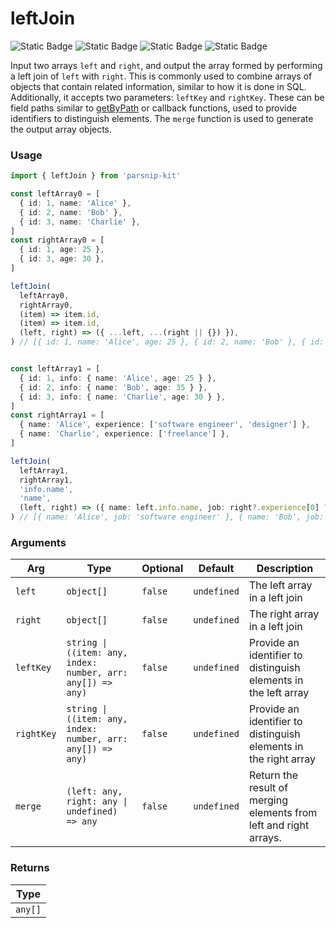 # leftJoin
![Static Badge](https://img.shields.io/badge/Statement%20Coverage-100.00%-brightgreen) ![Static Badge](https://img.shields.io/badge/Branch%20Coverage-100.00%-brightgreen) ![Static Badge](https://img.shields.io/badge/Function%20Coverage-100.00%-brightgreen) ![Static Badge](https://img.shields.io/badge/Line%20Coverage-100.00%-brightgreen)
      
Input two arrays `left` and `right`, and output the array formed by performing a left join of `left` with `right`. This is commonly used to combine arrays of objects that contain related information, similar to how it is done in SQL. Additionally, it accepts two parameters: `leftKey` and `rightKey`. These can be field paths similar to [getByPath](../object/getByPath) or callback functions, used to provide identifiers to distinguish elements. The `merge` function is used to generate the output array objects.

### Usage

```ts
import { leftJoin } from 'parsnip-kit'

const leftArray0 = [
  { id: 1, name: 'Alice' },
  { id: 2, name: 'Bob' },
  { id: 3, name: 'Charlie' },
]
const rightArray0 = [
  { id: 1, age: 25 },
  { id: 3, age: 30 },
]

leftJoin(
  leftArray0,
  rightArray0,
  (item) => item.id,
  (item) => item.id,
  (left, right) => ({ ...left, ...(right || {}) }),
) // [{ id: 1, name: 'Alice', age: 25 }, { id: 2, name: 'Bob' }, { id: 3, name: 'Charlie', age: 30 }]


const leftArray1 = [
  { id: 1, info: { name: 'Alice', age: 25 } },
  { id: 2, info: { name: 'Bob', age: 35 } },
  { id: 3, info: { name: 'Charlie', age: 30 } },
]
const rightArray1 = [
  { name: 'Alice', experience: ['software engineer', 'designer'] },
  { name: 'Charlie', experience: ['freelance'] },
]

leftJoin(
  leftArray1,
  rightArray1,
  'info.name',
  'name',
  (left, right) => ({ name: left.info.name, job: right?.experience[0] ?? null }),
) // [{ name: 'Alice', job: 'software engineer' }, { name: 'Bob', job: null }, { name: 'Charlie', job: 'freelance' }]

```

      
### Arguments
      
| Arg | Type | Optional | Default | Description |
| --- | --- | --- | --- | --- |
| `left` | `object[]` | `false` | `undefined` | The left array in a left join |
| `right` | `object[]` | `false` | `undefined` | The right array in a left join |
| `leftKey` | `string \| ((item: any, index: number, arr: any[]) => any)` | `false` | `undefined` | Provide an identifier to distinguish elements in the left array |
| `rightKey` | `string \| ((item: any, index: number, arr: any[]) => any)` | `false` | `undefined` | Provide an identifier to distinguish elements in the right array |
| `merge` | `(left: any, right: any \| undefined) => any` | `false` | `undefined` | Return the result of merging elements from left and right arrays. |
      
### Returns

| Type |
| ---  |
| `any[]`  |